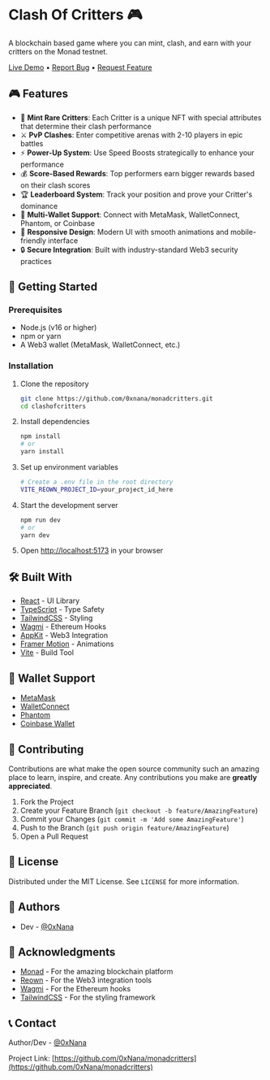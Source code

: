 # Clash Of Critters 🎮

A blockchain based game where you can mint, clash, and earn with your critters on the Monad testnet.

[Live Demo](https://clashofcritters.vercel.app) • [Report Bug](https://github.com/0xNana/monadcritters/issues) • [Request Feature](https://github.com/0xNana/monadcritters/issues)

</div>

## 🎮 Features

- 🎨 **Mint Rare Critters**: Each Critter is a unique NFT with special attributes that determine their clash performance
- ⚔️ **PvP Clashes**: Enter competitive arenas with 2-10 players in epic battles
- ⚡ **Power-Up System**: Use Speed Boosts strategically to enhance your performance
- 💰 **Score-Based Rewards**: Top performers earn bigger rewards based on their clash scores
- 🏆 **Leaderboard System**: Track your position and prove your Critter's dominance
- 👛 **Multi-Wallet Support**: Connect with MetaMask, WalletConnect, Phantom, or Coinbase
- 📱 **Responsive Design**: Modern UI with smooth animations and mobile-friendly interface
- 🔒 **Secure Integration**: Built with industry-standard Web3 security practices

## 🚀 Getting Started

### Prerequisites

- Node.js (v16 or higher)
- npm or yarn
- A Web3 wallet (MetaMask, WalletConnect, etc.)

### Installation

1. Clone the repository
   ```bash
   git clone https://github.com/0xnana/monadcritters.git
   cd clashofcritters
   ```

2. Install dependencies
   ```bash
   npm install
   # or
   yarn install
   ```

3. Set up environment variables
   ```bash
   # Create a .env file in the root directory
   VITE_REOWN_PROJECT_ID=your_project_id_here
   ```

4. Start the development server
   ```bash
   npm run dev
   # or
   yarn dev
   ```

5. Open [http://localhost:5173](http://localhost:5173) in your browser

## 🛠️ Built With

- [React](https://reactjs.org/) - UI Library
- [TypeScript](https://www.typescriptlang.org/) - Type Safety
- [TailwindCSS](https://tailwindcss.com/) - Styling
- [Wagmi](https://wagmi.sh/) - Ethereum Hooks
- [AppKit](https://reown.appkit.dev/) - Web3 Integration
- [Framer Motion](https://www.framer.com/motion/) - Animations
- [Vite](https://vitejs.dev/) - Build Tool

## 👛 Wallet Support

- [MetaMask](https://metamask.io/)
- [WalletConnect](https://walletconnect.com/)
- [Phantom](https://phantom.app/)
- [Coinbase Wallet](https://www.coinbase.com/wallet)

## 🤝 Contributing

Contributions are what make the open source community such an amazing place to learn, inspire, and create. Any contributions you make are **greatly appreciated**.

1. Fork the Project
2. Create your Feature Branch (`git checkout -b feature/AmazingFeature`)
3. Commit your Changes (`git commit -m 'Add some AmazingFeature'`)
4. Push to the Branch (`git push origin feature/AmazingFeature`)
5. Open a Pull Request

## 📝 License

Distributed under the MIT License. See `LICENSE` for more information.

## 👥 Authors

- Dev - [@0xNana](https://github.com/0xNana)

## 🙏 Acknowledgments

- [Monad](https://monad.xyz) - For the amazing blockchain platform
- [Reown](https://reown.appkit.dev/) - For the Web3 integration tools
- [Wagmi](https://wagmi.sh/) - For the Ethereum hooks
- [TailwindCSS](https://tailwindcss.com/) - For the styling framework

## 📞 Contact

Author/Dev - [@0xNana](https://github.com/0xNana)

Project Link: [https://github.com/0xNana/monadcritters](https://github.com/0xNana/monadcritters) 